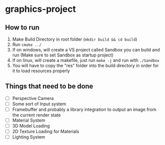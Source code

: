 # graphics-project

## How to run
1. Make Build Directory in root folder (`mkdir build && cd build`)
2. Run `cmake ../`
3. If on windows, will create a VS project called Sandbox you can build and run (Make sure to set Sandbox as startup project)
4. If on linux, will create a makefile, just run `make -j` and run with `./Sandbox`
5. You will have to copy the "res" folder into the build directory in order for it to load resources properly

## Things that need to be done
- [ ] Perspective Camera
- [ ] Some sort of Input system
- [ ] Framebuffer and probably a library integration to output an image from the current render state
- [ ] Material System
- [ ] 3D Model Loading
- [ ] 2D Texture Loading for Materials
- [ ] Lighting System
